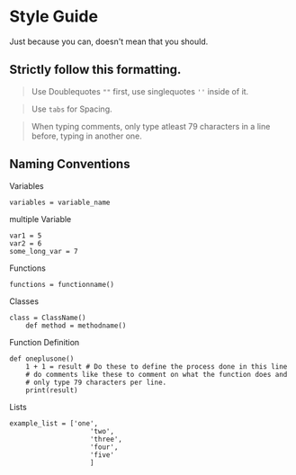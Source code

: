 
# Style Guide

Just because you can, doesn't mean that you should.

## Strictly follow this formatting.

> Use Doublequotes `""` first, use singlequotes  `''` inside of it.

> Use `tabs` for Spacing.

> When typing comments, only type atleast 79 characters in a line before,
> typing in another one.


## Naming Conventions

Variables

```
variables = variable_name
```

multiple Variable

```
var1 = 5
var2 = 6
some_long_var = 7
```

Functions

```
functions = functionname()
```

Classes

```
class = ClassName()
    def method = methodname()
```

Function Definition

```
def oneplusone()
    1 + 1 = result # Do these to define the process done in this line
    # do comments like these to comment on what the function does and
    # only type 79 characters per line.
    print(result)
```

Lists

```
example_list = ['one',
                    'two',
                    'three',
                    'four',
                    'five'
                    ]
```

